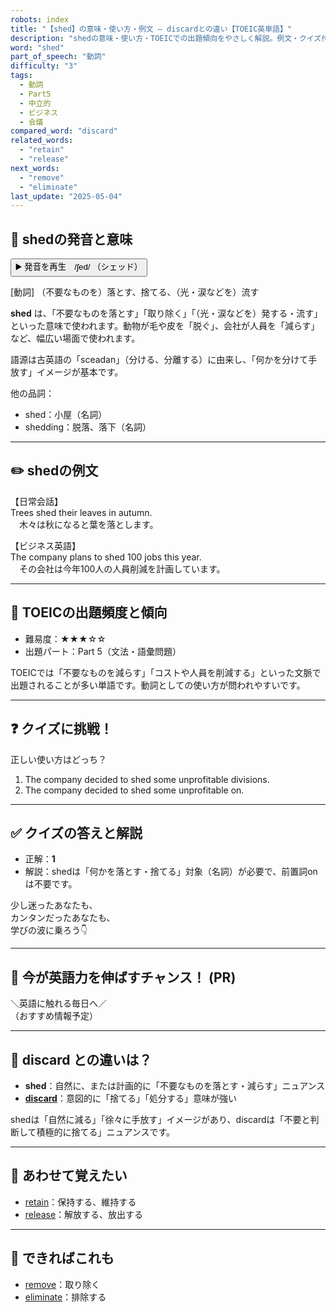 ```yaml
---
robots: index
title: "【shed】の意味・使い方・例文 ― discardとの違い【TOEIC英単語】"
description: "shedの意味・使い方・TOEICでの出題傾向をやさしく解説。例文・クイズ付きでdiscardとの違いもわかりやすく学べます。"
word: "shed"
part_of_speech: "動詞"
difficulty: "3"
tags:
  - 動詞
  - Part5
  - 中立的
  - ビジネス
  - 会議
compared_word: "discard"
related_words:
  - "retain"
  - "release"
next_words:
  - "remove"
  - "eliminate"
last_update: "2025-05-04"
---
```


## 🔰 shedの発音と意味

<button class="play-audio" onclick="playTTS('shed')">
  <span class="play-audio-main">
    ▶️ 発音を再生　/ʃed/
  </span>
  <span class="play-audio-sub">
    （シェッド）
  </span>
</button>

[動詞] （不要なものを）落とす、捨てる、（光・涙などを）流す

**shed** は、「不要なものを落とす」「取り除く」「（光・涙などを）発する・流す」といった意味で使われます。動物が毛や皮を「脱ぐ」、会社が人員を「減らす」など、幅広い場面で使われます。

語源は古英語の「sceadan」（分ける、分離する）に由来し、「何かを分けて手放す」イメージが基本です。

他の品詞：  
- shed：小屋（名詞）
- shedding：脱落、落下（名詞）

---

## ✏️ shedの例文

【日常会話】  
Trees shed their leaves in autumn.  
　木々は秋になると葉を落とします。

【ビジネス英語】  
The company plans to shed 100 jobs this year.  
　その会社は今年100人の人員削減を計画しています。

---

## 🎯 TOEICの出題頻度と傾向

- 難易度：★★★☆☆
- 出題パート：Part 5（文法・語彙問題）

TOEICでは「不要なものを減らす」「コストや人員を削減する」といった文脈で出題されることが多い単語です。動詞としての使い方が問われやすいです。

---

## ❓ クイズに挑戦！

正しい使い方はどっち？

1. The company decided to shed some unprofitable divisions.  
2. The company decided to shed some unprofitable on.

---

## ✅ クイズの答えと解説

- 正解：**1**
- 解説：shedは「何かを落とす・捨てる」対象（名詞）が必要で、前置詞onは不要です。

少し迷ったあなたも、  
カンタンだったあなたも、  
学びの波に乗ろう👇️

---

## 🚀 今が英語力を伸ばすチャンス！ (PR)

<div class="info-center">
＼英語に触れる毎日へ／<br>  
（おすすめ情報予定）
</div>

---

## 🤔  discard との違いは？

- **shed**：自然に、または計画的に「不要なものを落とす・減らす」ニュアンス
- **[discard](/word/discard/)**：意図的に「捨てる」「処分する」意味が強い

shedは「自然に減る」「徐々に手放す」イメージがあり、discardは「不要と判断して積極的に捨てる」ニュアンスです。

---

## 🧩 あわせて覚えたい

- [retain](/word/retain/)：保持する、維持する
- [release](/word/release/)：解放する、放出する

---

## 📖 できればこれも

- [remove](/word/remove/)：取り除く
- [eliminate](/word/eliminate/)：排除する

<!-- cvid: aid01_bid34 -->
